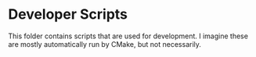 Developer Scripts
=================

This folder contains scripts that are used for development.  I imagine these are mostly automatically run by CMake, but not necessarily.
